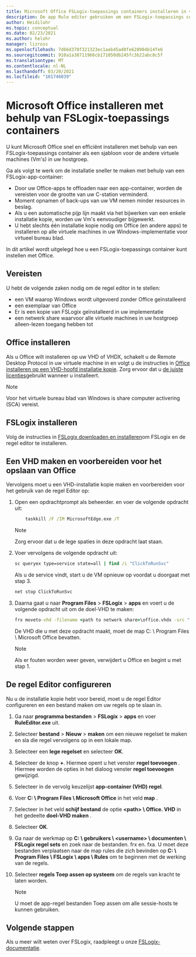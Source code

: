 ```yaml
---
title: Microsoft Office FSLogix-toepassings containers installeren in virtueel bureau blad van Windows-Azure
description: De app Rule editor gebruiken om een FSLogix-toepassings container te maken met Office in virtueel bureau blad van Windows.
author: Heidilohr
ms.topic: conceptual
ms.date: 02/23/2021
ms.author: helohr
manager: lizross
ms.openlocfilehash: 7d66d370f321323ec1aeb45ad0fe628904b14fe6
ms.sourcegitcommit: 910a1a38711966cb171050db245fc3b22abc8c5f
ms.translationtype: MT
ms.contentlocale: nl-NL
ms.lasthandoff: 03/20/2021
ms.locfileid: "101746039"
---
```

# <a name="install-microsoft-office-using-fslogix-application-containers"></a>Microsoft Office installeren met behulp van FSLogix-toepassings containers

U kunt Microsoft Office snel en efficiënt installeren met behulp van een FSLogix-toepassings container als een sjabloon voor de andere virtuele machines (Vm's) in uw hostgroep.

Ga als volgt te werk om de installatie sneller te maken met behulp van een FSLogix-app-container:

- Door uw Office-apps te offloaden naar een app-container, worden de vereisten voor de grootte van uw C-station verminderd.
- Moment opnamen of back-ups van uw VM nemen minder resources in beslag.
- Als u een automatische pijp lijn maakt via het bijwerken van een enkele installatie kopie, worden uw Vm's eenvoudiger bijgewerkt.
- U hebt slechts één installatie kopie nodig om Office (en andere apps) te installeren op alle virtuele machines in uw Windows-implementatie voor virtueel bureau blad.

In dit artikel wordt uitgelegd hoe u een FSLogix-toepassings container kunt instellen met Office.

## <a name="requirements"></a>Vereisten

U hebt de volgende zaken nodig om de regel editor in te stellen:

- een VM waarop Windows wordt uitgevoerd zonder Office geïnstalleerd
- een exemplaar van Office
- Er is een kopie van FSLogix geïnstalleerd in uw implementatie
- een netwerk share waarvoor alle virtuele machines in uw hostgroep alleen-lezen toegang hebben tot

## <a name="install-office"></a>Office installeren

Als u Office wilt installeren op uw VHD of VHDX, schakelt u de Remote Desktop Protocol in uw virtuele machine in en volgt u de instructies in [Office installeren op een VHD-hoofd installatie kopie](install-office-on-wvd-master-image.md). Zorg ervoor dat u [de juiste licenties](overview.md#requirements)gebruikt wanneer u installeert.

>[!NOTE]
>Voor het virtuele bureau blad van Windows is share computer activering (SCA) vereist.

## <a name="install-fslogix"></a>FSLogix installeren

Volg de instructies in [FSLogix downloaden en installeren](/fslogix/install-ht)om FSLogix en de regel editor te installeren.

## <a name="create-and-prepare-a-vhd-to-store-office"></a>Een VHD maken en voorbereiden voor het opslaan van Office

Vervolgens moet u een VHD-installatie kopie maken en voorbereiden voor het gebruik van de regel Editor op:

1. Open een opdrachtprompt als beheerder. en voer de volgende opdracht uit:

    ```cmd
        taskkill /F /IM MicrosoftEdge.exe /T
    ```

    >[!NOTE]
    > Zorg ervoor dat u de lege spaties in deze opdracht laat staan.

2. Voer vervolgens de volgende opdracht uit:

    ```cmd
    sc queryex type=service state=all | find /i "ClickToRunSvc"
    ```
    
   Als u de service vindt, start u de VM opnieuw op voordat u doorgaat met stap 3.

    ```cmd
    net stop ClickToRunSvc
    ```

3. Daarna gaat u naar **Program Files**  >  **FSLogix**  >  **apps** en voert u de volgende opdracht uit om de doel-VHD te maken:

    ```cmd
    frx moveto-vhd -filename <path to network share>\office.vhdx -src "C:\Program Files\Microsoft Office" -size-mbs 5000 
    ```

    De VHD die u met deze opdracht maakt, moet de map C: \\ Program Files \\ Microsoft Office bevatten.

    >[!NOTE]
    >Als er fouten worden weer geven, verwijdert u Office en begint u met stap 1.

## <a name="configure-the-rule-editor"></a>De regel Editor configureren

Nu u de installatie kopie hebt voor bereid, moet u de regel Editor configureren en een bestand maken om uw regels op te slaan in.

1. Ga naar **programma bestanden**  >  **FSLogix**  >  **apps** en voer **RuleEditor.exe** uit.

2. Selecteer **bestand**  >  **Nieuw**  >  **maken** om een nieuwe regelset te maken en sla die regel vervolgens op in een lokale map.

3. Selecteer een **lege regelset** en selecteer **OK**.

4. Selecteer de knop **+**. Hiermee opent u het venster **regel toevoegen** . Hiermee worden de opties in het dialoog venster **regel toevoegen** gewijzigd.

5. Selecteer in de vervolg keuzelijst **app-container (VHD) regel**.

6. Voer **C: \\ Program Files \\ Microsoft Office** in het veld **map** .

7. Selecteer in het veld **schijf bestand** de optie **\<path\> \\ Office. VHD** in het gedeelte **doel-VHD maken** .

8. Selecteer **OK**.

9. Ga naar de werkmap op **C: \\ gebruikers \\ \<username\> \\ documenten \\ FSLogix regel sets** en zoek naar de bestanden. frx en. fxa. U moet deze bestanden verplaatsen naar de map rules die zich bevinden op **C: \\ Program Files \\ FSLogix \\ apps \\ Rules** om te beginnen met de werking van de regels.

10. Selecteer **regels Toep assen op systeem** om de regels van kracht te laten worden.

     >[!NOTE]
     > U moet de app-regel bestanden Toep assen om alle sessie-hosts te kunnen gebruiken.

## <a name="next-steps"></a>Volgende stappen

Als u meer wilt weten over FSLogix, raadpleegt u onze [FSLogix-documentatie](/fslogix/).